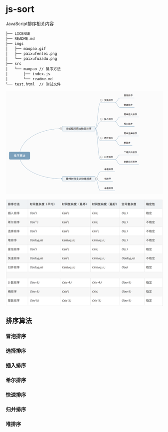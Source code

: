 # js-sort
JavaScript排序相关内容
````
├── LICENSE
├── README.md
├── imgs
│   ├── maopao.gif
│   ├── paixufenlei.png
│   └── paixufuzadu.png
├── src
│   └── maopao // 排序方法
│       ├── index.js
│       └── readme.md
└── test.html  // 测试文件
````

![排序方法](./imgs/paixufenlei.png)

![排序算法复杂度](./imgs/paixufuzadu.png)

## 排序算法

### 冒泡排序

### 选择排序

### 插入排序

### 希尔排序

### 快速排序

### 归并排序

### 堆排序

